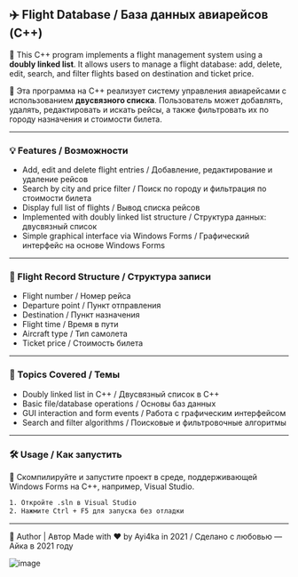 ## ✈️ Flight Database / База данных авиарейсов (C++)

📌 This C++ program implements a flight management system using a **doubly linked list**. It allows users to manage a flight database: add, delete, edit, search, and filter flights based on destination and ticket price.

📌 Эта программа на C++ реализует систему управления авиарейсами с использованием **двусвязного списка**. Пользователь может добавлять, удалять, редактировать и искать рейсы, а также фильтровать их по городу назначения и стоимости билета.

---

### 💡 Features / Возможности
- Add, edit and delete flight entries / Добавление, редактирование и удаление рейсов
- Search by city and price filter / Поиск по городу и фильтрация по стоимости билета
- Display full list of flights / Вывод списка рейсов
- Implemented with doubly linked list structure / Структура данных: двусвязный список
- Simple graphical interface via Windows Forms / Графический интерфейс на основе Windows Forms

---

### 📏 Flight Record Structure / Структура записи
- Flight number / Номер рейса  
- Departure point / Пункт отправления  
- Destination / Пункт назначения  
- Flight time / Время в пути  
- Aircraft type / Тип самолета  
- Ticket price / Стоимость билета

---

### 🧠 Topics Covered / Темы
- Doubly linked list in C++ / Двусвязный список в C++
- Basic file/database operations / Основы баз данных
- GUI interaction and form events / Работа с графическим интерфейсом
- Search and filter algorithms / Поисковые и фильтровочные алгоритмы

---

### 🛠 Usage / Как запустить

🔧 Скомпилируйте и запустите проект в среде, поддерживающей Windows Forms на C++, например, Visual Studio.

```bash
1. Откройте .sln в Visual Studio
2. Нажмите Ctrl + F5 для запуска без отладки
```

---
🤝 Author | Автор Made with ❤️ by Ayi4ka in 2021 / Сделано с любовью — Айка в 2021 году

![image](https://github.com/user-attachments/assets/f905b3ba-be6a-47be-9243-64c4e80f9cf3)
